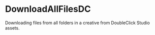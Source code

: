 # DownloadAllFilesDC
Downloading files from all folders in a creative from DoubleClick Studio assets.
